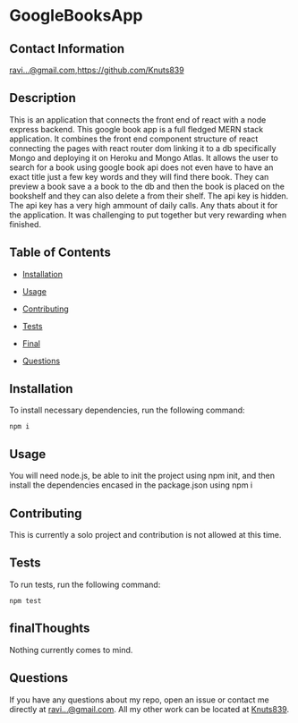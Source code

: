# GoogleBooksApp

## Contact Information

ravi...@gmail.com,https://github.com/Knuts839

## Description

This is an application that connects the front end of react with a node express backend. This google book app is a full fledged MERN stack application. It combines the front end component structure of react connecting the pages with react router dom linking it to a db specifically Mongo and deploying it on Heroku and Mongo Atlas. It allows the user to search for a book using google book api does not even have to have an exact title just a few key words and they will find there book. They can preview a book save a a book to the db and then the book is placed on the bookshelf and they can also delete a from their shelf. The api key is hidden. The api key has a very high ammount of daily calls. Any thats about it for the application. It was challenging to put together but very rewarding when finished.

## Table of Contents 

* [Installation](#installation)

* [Usage](#usage)

* [Contributing](#contributing)

* [Tests](#tests)

* [Final](#finalThoughts)

* [Questions](#questions)


## Installation

To install necessary dependencies, run the following command:

```
npm i
```

## Usage

You will need node.js, be able to init the project using npm init, and then install the dependencies encased in the package.json using npm i


  
## Contributing

This is currently a solo project and contribution is not allowed at this time.

## Tests

To run tests, run the following command:

```
npm test
```

## finalThoughts 


Nothing currently comes to mind.


## Questions

If you have any questions about my repo, open an issue or contact me directly at ravi...@gmail.com. All my other work can be located at [Knuts839](https://github.com/Knuts839/).

